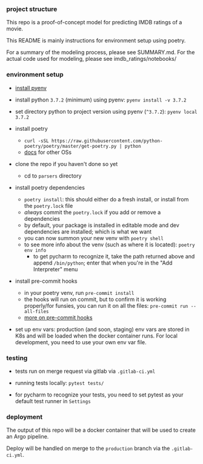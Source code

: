 ### project structure

This repo is a proof-of-concept model for predicting IMDB ratings of a movie.

This README is mainly instructions for environment setup using poetry.

For a summary of the modeling process, please see SUMMARY.md. For the actual code used for modeling, please see imdb_ratings/notebooks/
### environment setup

- [install pyenv](https://realpython.com/intro-to-pyenv/)

- install python `3.7.2` (minimum) using pyenv: `pyenv install -v 3.7.2`

- set directory python to project version using pyenv (`^3.7.2`): `pyenv local 3.7.2`

- install poetry
    - `curl -sSL https://raw.githubusercontent.com/python-poetry/poetry/master/get-poetry.py | python`
    - [docs](https://python-poetry.org/docs/#installation) for other OSs

- clone the repo if you haven't done so yet
    - cd to `parsers` directory
- install poetry dependencies
    - `poetry install`: this should either do a fresh install, or install from the `poetry.lock` file
    - *always* commit the `poetry.lock` if you add or remove a dependencies
    - by default, your package is installed in editable mode and dev dependencies are installed; which is what we want
    - you can now summon your new venv with `poetry shell`
    - to see more info about the venv (such as where it is located): `poetry env info`
        - to get pycharm to recognize it, take the path returned above and append `/bin/python`; enter that when you're in the "Add Interpreter" menu

- install pre-commit hooks
    - in your poetry venv, run `pre-commit install`
    - the hooks will run on commit, but to confirm it is working properly/for funsies, you can run it on all the files: `pre-commit run --all-files`
    - [more on pre-commit hooks](https://pre-commit.com/)

- set up env vars: production (and soon, staging) env vars are stored in K8s and will be loaded when the docker container runs. For local development, you need to use your own env var file.

### testing
- tests run on merge request via gitlab via `.gitlab-ci.yml`

- running tests locally: `pytest tests/`

- for pycharm to recognize your tests, you need to set pytest as your default test runner in `Settings`

### deployment
The output of this repo will be a docker container that will be used to create an Argo pipeline.

Deploy will be handled on merge to the `production` branch via the `.gitlab-ci.yml`.
